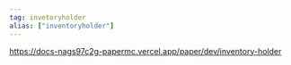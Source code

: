 ```yaml
---
tag: invetoryholder
alias: ["inventoryholder"]
---
```


https://docs-nags97c2g-papermc.vercel.app/paper/dev/inventory-holder
